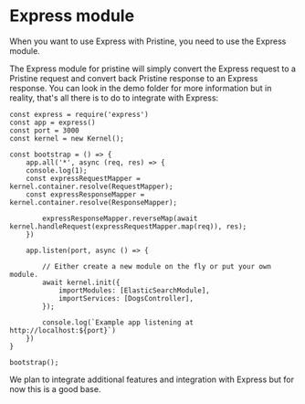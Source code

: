 # Express module

When you want to use Express with Pristine, you need to use the Express module.

The Express module for pristine will simply convert the Express request to a Pristine request and convert back Pristine 
response to an Express response. You can look in the demo folder for more information but in reality, that's all there 
is to do to integrate with Express:

    const express = require('express')
    const app = express()
    const port = 3000
    const kernel = new Kernel();

    const bootstrap = () => {
        app.all('*', async (req, res) => {
        console.log(1);
        const expressRequestMapper = kernel.container.resolve(RequestMapper);
        const expressResponseMapper = kernel.container.resolve(ResponseMapper);
    
            expressResponseMapper.reverseMap(await kernel.handleRequest(expressRequestMapper.map(req)), res);
        })
    
        app.listen(port, async () => {

            // Either create a new module on the fly or put your own module.
            await kernel.init({
                importModules: [ElasticSearchModule],
                importServices: [DogsController],
            });
    
            console.log(`Example app listening at http://localhost:${port}`)
        })
    }

    bootstrap();


We plan to integrate additional features and integration with Express but for now this is a good base.